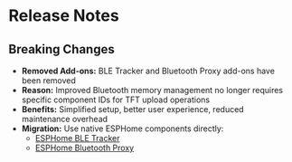 # Release Notes

## Breaking Changes
- **Removed Add-ons:** BLE Tracker and Bluetooth Proxy add-ons have been removed
- **Reason:** Improved Bluetooth memory management no longer requires specific component IDs for TFT upload operations
- **Benefits:** Simplified setup, better user experience, reduced maintenance overhead
- **Migration:** Use native ESPHome components directly:
  - [ESPHome BLE Tracker](https://esphome.io/components/esp32_ble_tracker.html)
  - [ESPHome Bluetooth Proxy](https://esphome.io/components/bluetooth_proxy.html)
